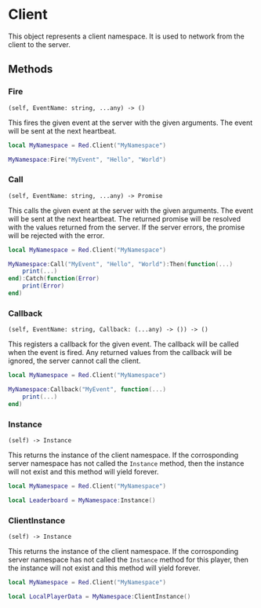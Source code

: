# Client

This object represents a client namespace. It is used to
network from the client to the server.

## Methods

### Fire
`(self, EventName: string, ...any) -> ()`

This fires the given event at the server with the given
arguments. The event will be sent at the next heartbeat.

```lua
local MyNamespace = Red.Client("MyNamespace")

MyNamespace:Fire("MyEvent", "Hello", "World")
```

### Call
`(self, EventName: string, ...any) -> Promise`

This calls the given event at the server with the given
arguments. The event will be sent at the next heartbeat. The
returned promise will be resolved with the values returned
from the server. If the server errors, the promise will be
rejected with the error.

```lua
local MyNamespace = Red.Client("MyNamespace")

MyNamespace:Call("MyEvent", "Hello", "World"):Then(function(...)
	print(...)
end):Catch(function(Error)
	print(Error)
end)
```

### Callback
`(self, EventName: string, Callback: (...any) -> ()) -> ()`

This registers a callback for the given event. The callback
will be called when the event is fired. Any returned values
from the callback will be ignored, the server cannot call
the client.

```lua
local MyNamespace = Red.Client("MyNamespace")

MyNamespace:Callback("MyEvent", function(...)
	print(...)
end)
```

### Instance
`(self) -> Instance`

This returns the instance of the client namespace. If the
corrosponding server namespace has not called the `Instance`
method, then the instance will not exist and this method
will yield forever.

```lua
local MyNamespace = Red.Client("MyNamespace")

local Leaderboard = MyNamespace:Instance()
```

### ClientInstance
`(self) -> Instance`

This returns the instance of the client namespace. If the
corrosponding server namespace has not called the `Instance`
method for this player, then the instance will not exist and
this method will yield forever.

```lua
local MyNamespace = Red.Client("MyNamespace")

local LocalPlayerData = MyNamespace:ClientInstance()
```